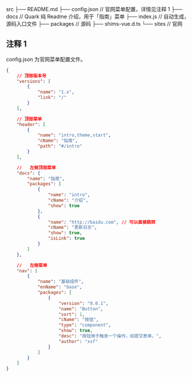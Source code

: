 src
├── README.md
├── config.json // 官网菜单配置，详情见注释 1
├── docs // Quark 纯 Readme 介绍，用于「指南」菜单
├── index.js // 自动生成，源码入口文件
├── packages // 源码
├── shims-vue.d.ts
└── sites // 官网

## 注释 1

config.json 为官网菜单配置文件。

```json
{
	// 顶部版本号
	"versions": [
		{
			"name": "1.x",
			"link": "/"
		}
	],

	// 顶部菜单
	"header": [
		{
			"name": "intro,theme,start",
			"cName": "指南",
			"path": "#/intro"
		}
	],

	//   左侧顶部菜单
	"docs": {
		"name": "指南",
		"packages": [
			{
				"name": "intro",
				"cName": "介绍",
				"show": true
			},
			{
				"name": "http://baidu.com", // 可以直接跳转
				"cName": "更新日志",
				"show": true,
				"isLink": true
			}
		]
	},

	//   左侧菜单
	"nav": [
		{
			"name": "基础组件",
			"enName": "base",
			"packages": [
				{
					"version": "0.0.1",
					"name": "Button",
					"sort": 1,
					"cName": "按钮",
					"type": "component",
					"show": true,
					"desc": "按钮用于触发一个操作，如提交表单。",
					"author": "xsf"
				}
			]
		}
	]
}
```

